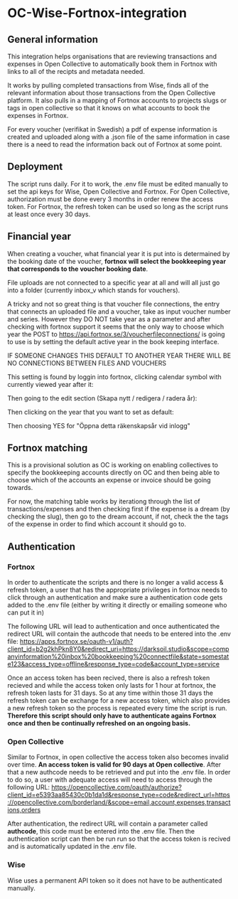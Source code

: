 # OC-Wise-Fortnox-integration

## General information
This integration helps organisations that are reviewing transactions and expenses in Open Collective to automatically book them in Fortnox with links to all of the recipts and metadata needed.

It works by pulling completed transactions from Wise, finds all of the relevant information about those transactions from the Open Collective platform. It also pulls in a mapping of Fortnox accounts to projects slugs or tags in open collective so that it knows on what accounts to book the expenses in Fortnox.

For every voucher (verifikat in Swedish) a pdf of expense information is created and uploaded along with a .json file of the same information in case there is a need to read the information back out of Fortnox at some point.

## Deployment
The script runs daily. For it to work, the .env file must be edited manually to set the api keys for Wise, Open Collective and Fortnox. For Open Collective, authorization must be done every 3 months in order renew the access token. For Fortnox, the refresh token can be used so long as the script runs at least once every 30 days. 

## Financial year
When creating a voucher, what financial year it is put into is determained by the booking date of the voucher, **fortnox will select the bookkeeping year that corresponds to the voucher booking date**.

File uploads are not connected to a specific year at all and will all just go into a folder (currently inbox_v which stands for vouchers).

A tricky and not so great thing is that voucher file connections, the entry that connects an uploaded file and a voucher, take as input voucher number and series. However they DO NOT take year as a parameter and after checking with fortnox support it seems that the only way to choose which year the POST to https://api.fortnox.se/3/voucherfileconnections/ is going to use is by setting the default active year in the book keeping interface. 

IF SOMEONE CHANGES THIS DEFAULT TO ANOTHER YEAR THERE WILL BE NO CONNECTIONS BETWEEN FILES AND VOUCHERS

This setting is found by loggin into fortnox, clicking calendar symbol with currently viewed year after it:

Then going to the edit section (Skapa nytt / redigera / radera år):

Then clicking on the year that you want to set as default:

Then choosing YES for "Öppna detta räkenskapsår vid inlogg"




## Fortnox matching
This is a provisional solution as OC is working on enabling collectives to specify the bookkeeping accounts directly on OC and then being able to choose which of the accounts an expense or invoice should be going towards.

For now, the matching table works by iterationg through the list of transactions/expenses and then checking first if the expense is a dream (by checking the slug), then go to the dream account, if not, check the the tags of the expense in order to find which account it should go to. 

## Authentication

### Fortnox
In order to authenticate the scripts and there is no longer a valid access & refresh token, a user that has the appropriate privileges in fortnox needs to click through an authentication and make sure a authentication code gets added to the .env file (either by writing it directly or emailing someone who can put it in)

The following URL will lead to authentication and once authenticated the redirect URL will contain the authcode that needs to be entered into the .env file:
https://apps.fortnox.se/oauth-v1/auth?client_id=b2g2khPkn8Y0&redirect_uri=https://darksoil.studio&scope=companyinformation%20inbox%20bookkeeping%20connectfile&state=somestate123&access_type=offline&response_type=code&account_type=service

Once an access token has been recived, there is also a refresh token recieved and while the access token only lasts for 1 hour at fortnox, the refresh token lasts for 31 days. So at any time within those 31 days the refresh token can be exchange for a new access token, which also provides a new refresh token so the process is repeated every time the script is run. **Therefore this script should only have to authenticate agains Fortnox once and then be continually refreshed on an ongoing basis.**

### Open Collective
Similar to Fortnox, in open collective the access token also becomes invalid over time. **An access token is valid for 90 days at Open collective**. After that a new authcode needs to be retrieved and put into the .env file. In order to do so, a user with adequate access will need to access through the following URL:
https://opencollective.com/oauth/authorize?client_id=e5393aa85430c0b1da1d&response_type=code&redirect_url=https://opencollective.com/borderland/&scope=email,account,expenses,transactions,orders

After authentication, the redirect URL will contain a parameter called **authcode**, this code must be entered into the .env file. Then the authentication script can then be run run so that the access token is recived and is automatically updated in the .env file.

### Wise
Wise uses a permanent API token so it does not have to be authenticated manually.
